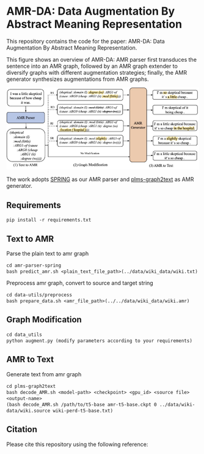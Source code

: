 # AMR-DA: Data Augmentation By Abstract Meaning Representation

This repository contains the code for the paper: AMR-DA: Data Augmentation By Abstract Meaning Representation.

This figure shows an overview of AMR-DA: AMR parser first transduces the sentence into an AMR graph, followed by an AMR graph extender to diversify graphs with different augmentation strategies; finally, the AMR generator synthesizes augmentations from AMR graphs.

![Screenshot](pic/pipeline.jpg)

The work adopts [SPRING](https://github.com/SapienzaNLP/spring) as our AMR parser and [plms-graph2text](https://github.com/UKPLab/plms-graph2text) as AMR generator.
## Requirements 
```
pip install -r requirements.txt
```

## Text to AMR
Parse the plain text to amr graph
```
cd amr-parser-spring
bash predict_amr.sh <plain_text_file_path>(../data/wiki_data/wiki.txt)
```
Preprocess amr graph, convert to source and target string
```
cd data-utils/preprocess
bash prepare_data.sh <amr_file_path>(../../data/wiki_data/wiki.amr)
```

## Graph Modification
```
cd data_utils
python augment.py (modify parameters according to your requirements)
```

## AMR to Text
Generate text from amr graph
```
cd plms-graph2text
bash decode_AMR.sh <model-path> <checkpoint> <gpu_id> <source file> <output-name>
(bash decode_AMR.sh /path/to/t5-base amr-t5-base.ckpt 0 ../data/wiki-data/wiki.source wiki-perd-t5-base.txt)
```

## Citation
Please cite this repository using the following reference:
```

```

